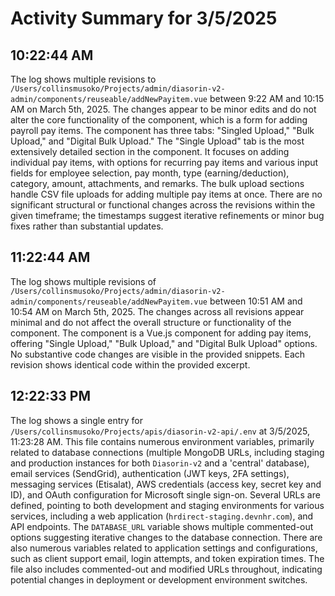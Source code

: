 # Activity Summary for 3/5/2025

## 10:22:44 AM
The log shows multiple revisions to `/Users/collinsmusoko/Projects/admin/diasorin-v2-admin/components/reuseable/addNewPayitem.vue` between 9:22 AM and 10:15 AM on March 5th, 2025.  The changes appear to be minor edits and do not alter the core functionality of the component, which is a form for adding payroll pay items.  The component has three tabs: "Singled Upload," "Bulk Upload," and "Digital Bulk Upload." The "Single Upload" tab is the most extensively detailed section in the component. It  focuses on adding individual pay items, with options for recurring pay items and various input fields for employee selection, pay month, type (earning/deduction), category, amount, attachments, and remarks. The bulk upload sections handle CSV file uploads for adding multiple pay items at once.  There are no significant structural or functional changes across the revisions within the given timeframe; the timestamps suggest iterative refinements or minor bug fixes rather than substantial updates.


## 11:22:44 AM
The log shows multiple revisions of `/Users/collinsmusoko/Projects/admin/diasorin-v2-admin/components/reuseable/addNewPayitem.vue` between 10:51 AM and 10:54 AM on March 5th, 2025.  The changes across all revisions appear minimal and do not affect the overall structure or functionality of the component.  The component is a Vue.js component for adding pay items, offering "Single Upload," "Bulk Upload," and "Digital Bulk Upload" options.  No substantive code changes are visible in the provided snippets.  Each revision shows identical code within the provided excerpt.


## 12:22:33 PM
The log shows a single entry for `/Users/collinsmusoko/Projects/apis/diasorin-v2-api/.env` at 3/5/2025, 11:23:28 AM.  This file contains numerous environment variables, primarily related to database connections (multiple MongoDB URLs, including staging and production instances for both `Diasorin-v2` and a 'central' database), email services (SendGrid), authentication (JWT keys, 2FA settings), messaging services (Etisalat), AWS credentials (access key, secret key and ID),  and OAuth configuration for Microsoft single sign-on.  Several URLs are defined, pointing to both development and staging environments for various services, including a web application (`hrdirect-staging.devnhr.com`), and API endpoints.  The `DATABASE_URL` variable shows multiple commented-out options suggesting iterative changes to the database connection.  There are also numerous variables related to application settings and configurations, such as client support email, login attempts, and token expiration times.  The file also includes commented-out and modified URLs throughout, indicating potential changes in deployment or development environment switches.

